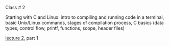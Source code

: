 
<div class="lecture2">

<div class="column_date">

Class # 2 <br> 


</div>

<div class="column_materials">
<p markdown="block">

Starting with C and Linux: intro to compiling and running code in a terminal, 
basic Unix/Linux commands, stages of compilation process, C basics (data types,
control flow, printf, functions, scope, header files) 

[lecture 2](notes/Lecture02-C_basics.pdf), part 1 

  

</p>
</div>

<div class="column_assign">
<p markdown="block">



</p>
</div>
    
</div>
